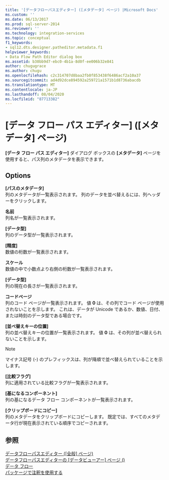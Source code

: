 ```yaml
---
title: '[データフローパスエディター] ([メタデータ] ページ) |Microsoft Docs'
ms.custom: ''
ms.date: 06/13/2017
ms.prod: sql-server-2014
ms.reviewer: ''
ms.technology: integration-services
ms.topic: conceptual
f1_keywords:
- sql12.dts.designer.patheditor.metadata.f1
helpviewer_keywords:
- Data Flow Path Editor dialog box
ms.assetid: b30bb9d7-ebc0-4b1a-8d0f-ee006b32e841
author: chugugrace
ms.author: chugu
ms.openlocfilehash: c2c314707d8baa2fb0f853438f6486acf2a10a37
ms.sourcegitcommit: ad4d92dce894592a259721a1571b1d8736abacdb
ms.translationtype: MT
ms.contentlocale: ja-JP
ms.lasthandoff: 08/04/2020
ms.locfileid: "87713382"
---
```

# <a name="data-flow-path-editor-metadata-page"></a>[データ フロー パス エディター] ([メタデータ] ページ)
  **[データ フロー パス エディター]** ダイアログ ボックスの **[メタデータ]** ページを使用すると、パス列のメタデータを表示できます。  
  
## <a name="options"></a>Options  
 **[パスのメタデータ]**  
 列のメタデータが一覧表示されます。 列のデータを並べ替えるには、列ヘッダーをクリックします。  
  
 **名前**  
 列名が一覧表示されます。  
  
 **[データ型]**  
 列のデータ型が一覧表示されます。  
  
 **[精度]**  
 数値の桁数が一覧表示されます。  
  
 **スケール**  
 数値の中で小数点より右側の桁数が一覧表示されます。  
  
 **[データ型]**  
 列の現在の長さが一覧表示されます。  
  
 **コードページ**  
 列のコード ページが一覧表示されます。 値 **0** は、その列でコード ページが使用されないことを示します。 これは、データが Unicode であるか、数値、日付、または時刻のデータ型である場合です。  
  
 **[並べ替えキーの位置]**  
 列の並べ替えキーの位置が一覧表示されます。 値 **0** は、その列が並べ替えられないことを示します。  
  
> [!NOTE]  
>  マイナス記号 (-) のプレフィックスは、列が降順で並べ替えられていることを示します。  
  
 **[比較フラグ]**  
 列に適用されている比較フラグが一覧表示されます。  
  
 **[基になるコンポーネント]**  
 列の基になるデータ フロー コンポーネントが一覧表示されます。  
  
 **[クリップボードにコピー]**  
 列のメタデータをクリップボードにコピーします。 既定では、すべてのメタデータ行が現在表示されている順序でコピーされます。  
  
## <a name="see-also"></a>参照  
 [データフローパスエディター &#40;[全般] ページ&#41;](general-page-of-integration-services-designers-options.md)   
 [データフローパスエディターの [データビューアー] ページ &#40;&#41;](../../2014/integration-services/data-flow-path-editor-data-viewers-page.md)   
 [データ フロー](data-flow/data-flow.md)   
 [パッケージで注釈を使用する](use-annotations-in-packages.md)  
  
  
